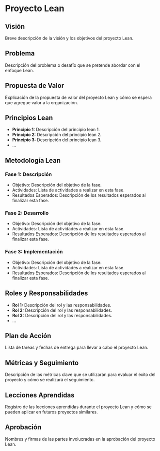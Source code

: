 # Proyecto Lean

## Visión
Breve descripción de la visión y los objetivos del proyecto Lean.

## Problema
Descripción del problema o desafío que se pretende abordar con el enfoque Lean.

## Propuesta de Valor
Explicación de la propuesta de valor del proyecto Lean y cómo se espera que agregue valor a la organización.

## Principios Lean
- **Principio 1:** Descripción del principio lean 1.
- **Principio 2:** Descripción del principio lean 2.
- **Principio 3:** Descripción del principio lean 3.
- ...

## Metodología Lean
### Fase 1: Descripción
- Objetivo: Descripción del objetivo de la fase.
- Actividades: Lista de actividades a realizar en esta fase.
- Resultados Esperados: Descripción de los resultados esperados al finalizar esta fase.

### Fase 2: Desarrollo
- Objetivo: Descripción del objetivo de la fase.
- Actividades: Lista de actividades a realizar en esta fase.
- Resultados Esperados: Descripción de los resultados esperados al finalizar esta fase.

### Fase 3: Implementación
- Objetivo: Descripción del objetivo de la fase.
- Actividades: Lista de actividades a realizar en esta fase.
- Resultados Esperados: Descripción de los resultados esperados al finalizar esta fase.

## Roles y Responsabilidades
- **Rol 1:** Descripción del rol y las responsabilidades.
- **Rol 2:** Descripción del rol y las responsabilidades.
- **Rol 3:** Descripción del rol y las responsabilidades.
- ...

## Plan de Acción
Lista de tareas y fechas de entrega para llevar a cabo el proyecto Lean.

## Métricas y Seguimiento
Descripción de las métricas clave que se utilizarán para evaluar el éxito del proyecto y cómo se realizará el seguimiento.

## Lecciones Aprendidas
Registro de las lecciones aprendidas durante el proyecto Lean y cómo se pueden aplicar en futuros proyectos similares.

## Aprobación
Nombres y firmas de las partes involucradas en la aprobación del proyecto Lean.

